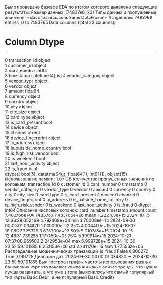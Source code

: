 Было проведено базовое EDA по итогом которого выявлены следующие результаты:
Размер данных: (7483766, 23)
Типы данных и пропущенные значения:
<class 'pandas.core.frame.DataFrame'>
RangeIndex: 7483766 entries, 0 to 7483765
Data columns (total 23 columns):
 #   Column                   Dtype         
---  ------                   -----         
 0   transaction_id           object        
 1   customer_id              object        
 2   card_number              int64         
 3   timestamp                datetime64[us]
 4   vendor_category          object        
 5   vendor_type              object        
 6   vendor                   object        
 7   amount                   float64       
 8   currency                 object        
 9   country                  object        
 10  city                     object        
 11  city_size                object        
 12  card_type                object        
 13  is_card_present          bool          
 14  device                   object        
 15  channel                  object        
 16  device_fingerprint       object        
 17  ip_address               object        
 18  is_outside_home_country  bool          
 19  is_high_risk_vendor      bool          
 20  is_weekend               bool          
 21  last_hour_activity       object        
 22  is_fraud                 bool          
dtypes: bool(5), datetime64[us](1), float64(1), int64(1), object(15)
Использование памяти: 1.0+ GB
Количество пропущенных значений по колонкам:
transaction_id             0
customer_id                0
card_number                0
timestamp                  0
vendor_category            0
vendor_type                0
vendor                     0
amount                     0
currency                   0
country                    0
city                       0
city_size                  0
card_type                  0
is_card_present            0
device                     0
channel                    0
device_fingerprint         0
ip_address                 0
is_outside_home_country    0
is_high_risk_vendor        0
is_weekend                 0
last_hour_activity         0
is_fraud                   0
dtype: int64
Описание числовых колонок:
        card_number                   timestamp        amount
count  7.483766e+06                     7483766  7.483766e+06
mean   4.222100e+15  2024-10-15 12:36:38.052469  4.792468e+04
min    3.700086e+14  2024-09-30 00:00:01.034820  1.000000e-02
25%    4.004400e+15  2024-10-07 18:08:27.325326  3.635300e+02
50%    5.010745e+15  2024-10-15 12:46:31.739295  1.177450e+03
75%    5.999914e+15  2024-10-23 07:37:00.969509  2.242953e+04
max    6.999728e+15  2024-10-30 23:59:59.101885  6.253153e+06
std    2.341170e+15                         NaN  1.775562e+05
Распределение мошеннических транзакций:
is_fraud
False    0.800272
True     0.199728
Диапазон дат:
2024-09-30 00:00:01.034820 → 2024-10-30 23:59:59.101885
Был построен график частоты использования разных банковских карт что покажет компании какие сейчас тренды, что нужно лучше развивать, а что уже в топе (выяснилось что самый популярный тип карты Basic Debit, а не популярный Basic Credit)
